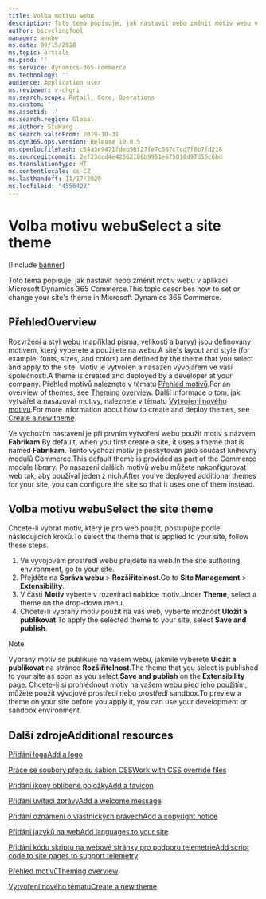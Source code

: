 ```yaml
---
title: Volba motivu webu
description: Toto téma popisuje, jak nastavit nebo změnit motiv webu v aplikaci Microsoft Dynamics 365 Commerce.
author: bicyclingfool
manager: annbe
ms.date: 09/15/2020
ms.topic: article
ms.prod: ''
ms.service: dynamics-365-commerce
ms.technology: ''
audience: Application user
ms.reviewer: v-chgri
ms.search.scope: Retail, Core, Operations
ms.custom: ''
ms.assetid: ''
ms.search.region: Global
ms.author: StuHarg
ms.search.validFrom: 2019-10-31
ms.dyn365.ops.version: Release 10.0.5
ms.openlocfilehash: c54a3e9471fdeb56f27fe7c567c7cd7f0b7fd218
ms.sourcegitcommit: 2ef23dcd4e42362186b9951e675010d97d55c6bd
ms.translationtype: HT
ms.contentlocale: cs-CZ
ms.lasthandoff: 11/17/2020
ms.locfileid: "4556422"
---
```

# <a name="select-a-site-theme"></a><span data-ttu-id="a8c95-103">Volba motivu webu</span><span class="sxs-lookup"><span data-stu-id="a8c95-103">Select a site theme</span></span>

[!include [banner](includes/banner.md)]

<span data-ttu-id="a8c95-104">Toto téma popisuje, jak nastavit nebo změnit motiv webu v aplikaci Microsoft Dynamics 365 Commerce.</span><span class="sxs-lookup"><span data-stu-id="a8c95-104">This topic describes how to set or change your site's theme in Microsoft Dynamics 365 Commerce.</span></span>

## <a name="overview"></a><span data-ttu-id="a8c95-105">Přehled</span><span class="sxs-lookup"><span data-stu-id="a8c95-105">Overview</span></span>

<span data-ttu-id="a8c95-106">Rozvržení a styl webu (například písma, velikosti a barvy) jsou definovány motivem, který vyberete a použijete na webu.</span><span class="sxs-lookup"><span data-stu-id="a8c95-106">A site's layout and style (for example, fonts, sizes, and colors) are defined by the theme that you select and apply to the site.</span></span> <span data-ttu-id="a8c95-107">Motiv je vytvořen a nasazen vývojářem ve vaší společnosti.</span><span class="sxs-lookup"><span data-stu-id="a8c95-107">A theme is created and deployed by a developer at your company.</span></span> <span data-ttu-id="a8c95-108">Přehled motivů naleznete v tématu [Přehled motivů](e-commerce-extensibility/theming.md).</span><span class="sxs-lookup"><span data-stu-id="a8c95-108">For an overview of themes, see [Theming overview](e-commerce-extensibility/theming.md).</span></span> <span data-ttu-id="a8c95-109">Další informace o tom, jak vytvářet a nasazovat motivy, naleznete v tématu [Vytvoření nového motivu](e-commerce-extensibility/create-theme.md).</span><span class="sxs-lookup"><span data-stu-id="a8c95-109">For more information about how to create and deploy themes, see [Create a new theme](e-commerce-extensibility/create-theme.md).</span></span>

<span data-ttu-id="a8c95-110">Ve výchozím nastavení je při prvním vytvoření webu použit motiv s názvem **Fabrikam**.</span><span class="sxs-lookup"><span data-stu-id="a8c95-110">By default, when you first create a site, it uses a theme that is named **Fabrikam**.</span></span> <span data-ttu-id="a8c95-111">Tento výchozí motiv je poskytován jako součást knihovny modulů Commerce.</span><span class="sxs-lookup"><span data-stu-id="a8c95-111">This default theme is provided as part of the Commerce module library.</span></span> <span data-ttu-id="a8c95-112">Po nasazení dalších motivů webu můžete nakonfigurovat web tak, aby používal jeden z nich.</span><span class="sxs-lookup"><span data-stu-id="a8c95-112">After you've deployed additional themes for your site, you can configure the site so that it uses one of them instead.</span></span>

## <a name="select-the-site-theme"></a><span data-ttu-id="a8c95-113">Volba motivu webu</span><span class="sxs-lookup"><span data-stu-id="a8c95-113">Select the site theme</span></span>

<span data-ttu-id="a8c95-114">Chcete-li vybrat motiv, který je pro web použit, postupujte podle následujících kroků.</span><span class="sxs-lookup"><span data-stu-id="a8c95-114">To select the theme that is applied to your site, follow these steps.</span></span>

1. <span data-ttu-id="a8c95-115">Ve vývojovém prostředí webu přejděte na web.</span><span class="sxs-lookup"><span data-stu-id="a8c95-115">In the site authoring environment, go to your site.</span></span>
1. <span data-ttu-id="a8c95-116">Přejděte na **Správa webu** \> **Rozšiřitelnost**.</span><span class="sxs-lookup"><span data-stu-id="a8c95-116">Go to **Site Management** \> **Extensibility**.</span></span>
1. <span data-ttu-id="a8c95-117">V části **Motiv** vyberte v rozevírací nabídce motiv.</span><span class="sxs-lookup"><span data-stu-id="a8c95-117">Under **Theme**, select a theme on the drop-down menu.</span></span>
1. <span data-ttu-id="a8c95-118">Chcete-li vybraný motiv použít na váš web, vyberte možnost **Uložit a publikovat**.</span><span class="sxs-lookup"><span data-stu-id="a8c95-118">To apply the selected theme to your site, select **Save and publish**.</span></span>

> [!NOTE]
> <span data-ttu-id="a8c95-119">Vybraný motiv se publikuje na vašem webu, jakmile vyberete **Uložit a publikovat** na stránce **Rozšiřitelnost**.</span><span class="sxs-lookup"><span data-stu-id="a8c95-119">The theme that you select is published to your site as soon as you select **Save and publish** on the **Extensibility** page.</span></span> <span data-ttu-id="a8c95-120">Chcete-li si prohlédnout motiv na vašem webu před jeho použitím, můžete použít vývojové prostředí nebo prostředí sandbox.</span><span class="sxs-lookup"><span data-stu-id="a8c95-120">To preview a theme on your site before you apply it, you can use your development or sandbox environment.</span></span>

## <a name="additional-resources"></a><span data-ttu-id="a8c95-121">Další zdroje</span><span class="sxs-lookup"><span data-stu-id="a8c95-121">Additional resources</span></span>

[<span data-ttu-id="a8c95-122">Přidání loga</span><span class="sxs-lookup"><span data-stu-id="a8c95-122">Add a logo</span></span>](add-logo.md)

[<span data-ttu-id="a8c95-123">Práce se soubory přepisu šablon CSS</span><span class="sxs-lookup"><span data-stu-id="a8c95-123">Work with CSS override files</span></span>](css-override-files.md)

[<span data-ttu-id="a8c95-124">Přidání ikony oblíbené položky</span><span class="sxs-lookup"><span data-stu-id="a8c95-124">Add a favicon</span></span>](add-favicon.md)

[<span data-ttu-id="a8c95-125">Přidání uvítací zprávy</span><span class="sxs-lookup"><span data-stu-id="a8c95-125">Add a welcome message</span></span>](add-welcome-message.md)

[<span data-ttu-id="a8c95-126">Přidání oznámení o vlastnických právech</span><span class="sxs-lookup"><span data-stu-id="a8c95-126">Add a copyright notice</span></span>](add-copyright-notice.md)

[<span data-ttu-id="a8c95-127">Přidání jazyků na web</span><span class="sxs-lookup"><span data-stu-id="a8c95-127">Add languages to your site</span></span>](add-languages-to-site.md)

[<span data-ttu-id="a8c95-128">Přidání kódu skriptu na webové stránky pro podporu telemetrie</span><span class="sxs-lookup"><span data-stu-id="a8c95-128">Add script code to site pages to support telemetry</span></span>](add-telemetry.md)

[<span data-ttu-id="a8c95-129">Přehled motivů</span><span class="sxs-lookup"><span data-stu-id="a8c95-129">Theming overview</span></span>](e-commerce-extensibility/theming.md)

[<span data-ttu-id="a8c95-130">Vytvoření nového tématu</span><span class="sxs-lookup"><span data-stu-id="a8c95-130">Create a new theme</span></span>](e-commerce-extensibility/create-theme.md)

